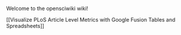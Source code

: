 Welcome to the opensciwiki wiki!

[[Visualize PLoS Article Level Metrics with Google Fusion Tables and Spreadsheets]]